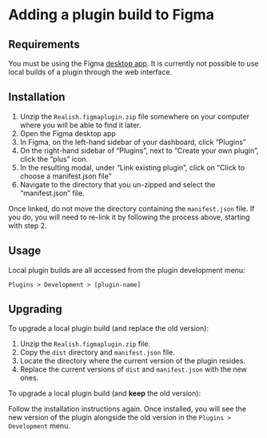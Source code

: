 # Adding a plugin build to Figma

## Requirements

You must be using the Figma [desktop app](https://www.figma.com/downloads/). It is currently not possible to use local builds of a plugin through the web interface.

## Installation

1. Unzip the `Realish.figmaplugin.zip` file somewhere on your computer where you will be able to find it later.
2. Open the Figma desktop app
3. In Figma, on the left-hand sidebar of your dashboard, click “Plugins”
4. On the right-hand sidebar of “Plugins”, next to “Create your own plugin”, click the “plus” icon.
5. In the resulting modal, under “Link existing plugin”, click on “Click to choose a manifest.json file”
6. Navigate to the directory that you un-zipped and select the “manifest.json” file.

Once linked, do not move the directory containing the `manifest.json` file. If you do, you will need to re-link it by following the process above, starting with step 2.

## Usage

Local plugin builds are all accessed from the plugin development menu:

`Plugins > Development > [plugin-name]`

## Upgrading

To upgrade a local plugin build (and replace the old version):

1. Unzip the `Realish.figmaplugin.zip` file.
2. Copy the `dist` directory and `manifest.json` file.
3. Locate the directory where the current version of the plugin resides.
4. Replace the current versions of `dist` and `manifest.json` with the new ones.

To upgrade a local plugin build (and **keep** the old version):

Follow the installation instructions again. Once installed, you will see the new version of the plugin alongside the old version in the `Plugins > Development` menu.
